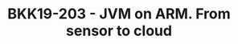 ---
categories:
- bkk19
description: A variety of Java virtual machines on ARM have been around for a long
  time. Nowadays, OpenJDK makes it easy and secure to receive and process data at
  all stages. Using modern expressive language Kotlin and Docker containers, we will
  program a simple, but secure gateway that controls a sensor. Well demonstrate further
  data processing in the cloud as BigData and then visualization for end user using
  JavaFX. We will discuss additional features such as deployment and provisioning
  and also how the new release model of the Java platform is connected to security.
image:
  featured: 'true'
  path: /assets/images/featured-images/bkk19/BKK19-203.png
session_attendee_num: '22'
session_id: BKK19-203
session_room: Session Room 2 (Lotus 3-4)
session_slot:
  end_time: '2019-04-02 08:55:00'
  start_time: '2019-04-02 08:30:00'
session_speakers:
- speaker_bio: Dmitry Chuyko is a performance engineer at BellSoft, which is among
    the top 5 contributors to OpenJDK. Before joining BellSoft, Dmitry programmed
    in Java, and then worked on Hotspot JVM in Oracle. After all, previous experience
    with Java has shown that the most interesting problems in applications get their
    solutions in the base platform. Currently Dmitry mostly optimizes OpenJDK for
    ARM64, the company even implemented its own JEP 315 on Java 11 on this topic.<br
    />BellSoft releases and supports Liberica JDK -- a verified distribution of OpenJDK.
    Liberica is available in the form of binary assemblies, installers and container
    images for different operating systems and processors. Therefore, now the focus
    of attention is the work of various versions of Java in containers on ARM and
    x86.
  speaker_company: BellSoft
  speaker_image: /assets/images/speakers/bkk19/dmitry-chuyko.jpg
  speaker_location: ''
  speaker_name: Dmitry Chuyko
  speaker_position: Performance Architect
  speaker_username: dmitry.chuyko
session_track: IoT Fog/Gateway/Edge Computing
tag: session
tags:
- Tools
- IoT Fog/Gateway/Edge Computing
title: BKK19-203 - JVM on ARM. From sensor to cloud
---